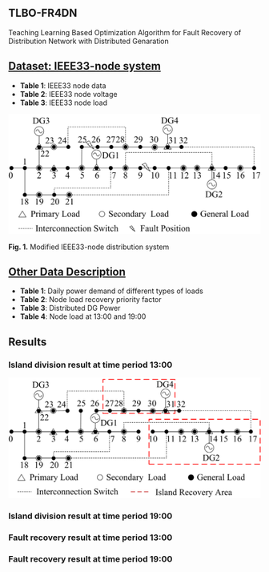 ## TLBO-FR4DN
Teaching Learning Based Optimization Algorithm for Fault Recovery of Distribution Network with Distributed Genaration

## [Dataset: IEEE33-node system](IEEE33-node-system.md)
- **Table 1**: IEEE33 node data
- **Table 2**: IEEE33 node voltage
- **Table 3**: IEEE33 node load

<div align=left><img width="513" height="240" src="images/modified IEEE33-node system.png"/></div>  

**Fig. 1.** Modified IEEE33-node distribution system

## [Other Data Description](other-data-description.md)
- **Table 1**: Daily power demand of different types of loads
- **Table 2**: Node load recovery priority factor
- **Table 3**: Distributed DG Power
- **Table 4**: Node load at 13:00 and 19:00

## Results
### Island division result at time period 13:00 
<div align=center><img width="513" height="240" src="images/island division at 13.png"/></div>  

### Island division result at time period 19:00 

### Fault recovery result at time period 13:00 

### Fault recovery result at time period 19:00 
